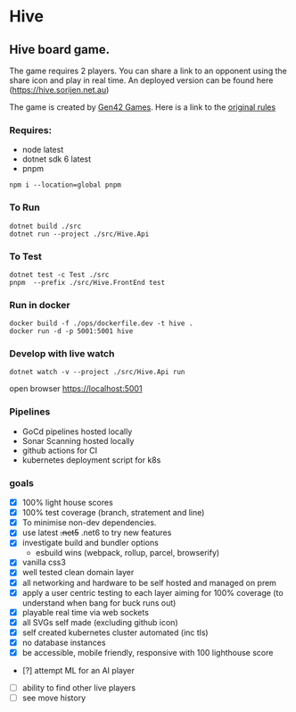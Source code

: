 # Hive

## Hive board game.

The game requires 2 players. You can share a link to an opponent using the share icon and play in real time. An deployed
version can be found here (https://hive.sorijen.net.au)

The game is created by [Gen42 Games](http://gen42.com/). Here is a link to
the [original rules](https://www.gen42.com/download/rules/hive/Hive_English_Rules.pdf)

### Requires:

- node latest
- dotnet sdk 6 latest
- pnpm

```
npm i --location=global pnpm  
```

### To Run

```
dotnet build ./src
dotnet run --project ./src/Hive.Api
```

### To Test

```
dotnet test -c Test ./src
pnpm  --prefix ./src/Hive.FrontEnd test
```

### Run in docker

```
docker build -f ./ops/dockerfile.dev -t hive .
docker run -d -p 5001:5001 hive
```

### Develop with live watch

```
dotnet watch -v --project ./src/Hive.Api run
```

open browser [https://localhost:5001](https://localhost:5001)

### Pipelines


* GoCd pipelines hosted locally
* Sonar Scanning hosted locally
* github actions for CI
* kubernetes deployment script for k8s

### goals

- [x] 100% light house scores
- [x] 100% test coverage (branch, stratement and line)
- [x] To minimise non-dev dependencies.
- [x] use latest ~~.net5~~ .net6 to try new features
- [x] investigate build and bundler options
    - esbuild wins (webpack, rollup, parcel, browserify)
- [x] vanilla css3
- [x] well tested clean domain layer
- [x] all networking and hardware to be self hosted and managed on prem
- [x] apply a user centric testing to each layer aiming for 100% coverage (to understand when bang for buck runs out)
- [x] playable real time via web sockets
- [x] all SVGs self made (excluding github icon)
- [x] self created kubernetes cluster automated (inc tls)
- [x] no database instances
- [x] be accessible, mobile friendly, responsive with 100 lighthouse score
- [?] attempt ML for an AI player
- [ ] ability to find other live players
- [ ] see move history
